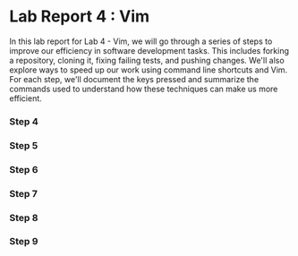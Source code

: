# Lab Report 4 : Vim

In this lab report for Lab 4 - Vim, we will go through a series of steps to improve our efficiency in software development tasks. This includes forking a repository, cloning it, fixing failing tests, and pushing changes. We'll also explore ways to speed up our work using command line shortcuts and Vim. For each step, we'll document the keys pressed and summarize the commands used to understand how these techniques can make us more efficient.



### Step 4





### Step 5



### Step 6



### Step 7

### Step 8 

### Step 9
